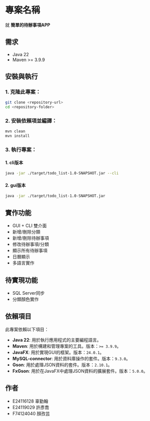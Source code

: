 # 專案名稱

就 **簡單的待辦事項APP**

## 需求

- Java 22
- Maven >= 3.9.9

## 安裝與執行

### 1. 克隆此專案：
   ```bash
   git clone <repository-url>
   cd <repository-folder>
   ```

### 2. 安裝依賴項並編譯：
   ```bash
   mvn clean
   mvn install
   ```

### 3. 執行專案：
   #### 1. cli版本
   ```bash
   java -jar ./target/todo_list-1.0-SNAPSHOT.jar --cli
   ```   

   #### 2. gui版本
   ```bash
   java -jar ./target/todo_list-1.0-SNAPSHOT.jar
   ```

## 實作功能

- GUI + CLI 雙介面
- 新增/刪除分類
- 新增/刪除待辦事項
- 修改待辦事項/分類
- 顯示所有待辦事項
- 日曆顯示
- 多語言實作

## 待實現功能

- SQL Server同步
- 分類顏色實作

## 依賴項目

此專案依賴以下項目：

- **Java 22**: 用於執行應用程式的主要編程語言。
- **Maven**: 用於構建和管理專案的工具。版本：`>= 3.9.9`。
- **JavaFX**: 用於實現GUI的框架。版本：`24.0.1`。
- **MySQL-connector**: 用於資料庫操作的套件。版本：`9.3.0`。
- **Gson**: 用於處理JSON資料的套件。版本：`2.10.1`。
- **FxGson**: 用於在JavaFX中處理JSON資料的擴展套件。版本：`5.0.0`。

## 作者

- E24116128 辜勤翰
- E24119029 許彥喬
- F74124040 顏孜芸

